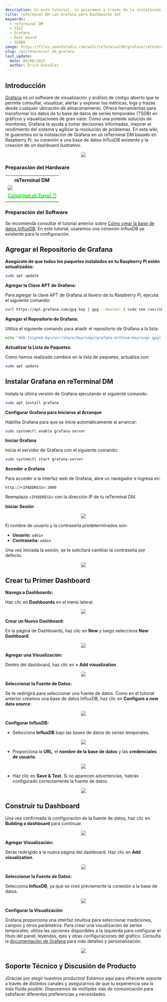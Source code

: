 ```yaml
---
description: En este tutorial, te guiaremos a través de la instalación de Grafana en un reTerminal DM con Raspberry Pi, y te mostraremos cómo conectar Grafana a una base de datos InfluxDB existente y crear un dashboard ilustrativo.
title: reTerminal DM con Grafana para Dashboards IoT
keywords:
  - reTerminal DM
  - IIoT
  - Grafana
  - Dash board
  - SCADA
image: https://files.seeedstudio.com/wiki/reTerminalDM/grafana/reterminal-grafana.png
slug: /es/reterminal_dm_grafana
last_update:
  date: 04/06/2025
  author: Erick González
---
```


## Introducción

[Grafana](https://grafana.com/oss/grafana/) es un software de visualización y análisis de código abierto que te permite consultar, visualizar, alertar y explorar tus métricas, logs y trazas desde cualquier ubicación de almacenamiento. Ofrece herramientas para transformar los datos de tu base de datos de series temporales (TSDB) en gráficos y visualizaciones de gran valor. Como una potente solución de monitoreo, Grafana te ayuda a tomar decisiones informadas, mejorar el rendimiento del sistema y agilizar la resolución de problemas. En esta wiki, te guiaremos en la instalación de Grafana en un reTerminal DM basado en Raspberry Pi, su conexión a una base de datos InfluxDB existente y la creación de un dashboard ilustrativo.

<center><img width={600} src="https://files.seeedstudio.com/wiki/reTerminalDM/grafana/reterminal-grafana-dash.gif" /></center>

### Preparación del Hardware

<div class="table-center">
	<table class="table-nobg">
		<tr class="table-trnobg">
			<th class="table-trnobg">reTerminal DM</th>
		</tr>
		<tr class="table-trnobg"></tr>
		<tr class="table-trnobg">
			<td class="table-trnobg">
				<div style={{textAlign:'center'}}>
					<img src="https://files.seeedstudio.com/wiki/reTerminalDM/ML/edgeimpulse/reterminaldm.png" style={{width:300, height:'auto'}}/>
				</div>
			</td>
		</tr>
		<tr class="table-trnobg"></tr>
		<tr class="table-trnobg">
			<td class="table-trnobg">
				<div class="get_one_now_container" style={{textAlign: 'center'}}>
					<a class="get_one_now_item" href="https://www.seeedstudio.com/reTerminal-DM-p-5616.html">
						<strong><span><font color={'FFFFFF'} size={"4"}> Consigue el Tuyo! 🖱️</font></span></strong>
					</a>
				</div>
			</td>
		</tr>
	</table>
</div>

### Preparación del Software

Se recomienda consultar el tutorial anterior sobre [Cómo crear la base de datos InfluxDB](https://wiki.seeedstudio.com/reterminal_dm_200_node_red_influxdb/). En este tutorial, usaremos una conexión InfluxDB ya existente para la configuración.

## Agregar el Repositorio de Grafana

**Asegúrate de que todos los paquetes instalados en tu Raspberry Pi estén actualizados:**

```bash
sudo apt update
```

**Agregar la Clave APT de Grafana:**

Para agregar la clave APT de Grafana al llavero de tu Raspberry Pi, ejecuta el siguiente comando:

```bash
curl https://apt.grafana.com/gpg.key | gpg --dearmor | sudo tee /usr/share/keyrings/grafana-archive-keyrings.gpg >/dev/null
```

**Agregar el Repositorio de Grafana:**

Utiliza el siguiente comando para añadir el repositorio de Grafana a la lista:

```bash
echo "deb [signed-by=/usr/share/keyrings/grafana-archive-keyrings.gpg] https://apt.grafana.com stable main" | sudo tee /etc/apt/sources.list.d/grafana.list
```

**Actualizar la Lista de Paquetes:**

Como hemos realizado cambios en la lista de paquetes, actualiza con:

```bash
sudo apt update
```

## Instalar Grafana en reTerminal DM

Instala la última versión de Grafana ejecutando el siguiente comando:

```bash
sudo apt install grafana
```

**Configurar Grafana para Iniciarse al Arranque**

Habilita Grafana para que se inicie automáticamente al arrancar:

```bash
sudo systemctl enable grafana-server
```

**Iniciar Grafana**

Inicia el servidor de Grafana con el siguiente comando:

```bash
sudo systemctl start grafana-server
```

**Acceder a Grafana**

Para acceder a la interfaz web de Grafana, abre un navegador e ingresa en:

``` 
http://<IPADDRESS>:3000
``` 

Reemplaza `<IPADDRESS>` con la dirección IP de tu reTerminal DM.

**Iniciar Sesión**

<center><img width={600} src="https://files.seeedstudio.com/wiki/reTerminalDM/grafana/login.PNG" /></center>

El nombre de usuario y la contraseña predeterminados son:

- **Usuario:** `admin`
- **Contraseña:** `admin`

Una vez iniciada la sesión, se te solicitará cambiar la contraseña por defecto.

<center><img width={600} src="https://files.seeedstudio.com/wiki/reTerminalDM/grafana/updatepsw.PNG" /></center>

## Crear tu Primer Dashboard

**Navega a Dashboards:**

Haz clic en **Dashboards** en el menú lateral.

<center><img width={600} src="https://files.seeedstudio.com/wiki/reTerminalDM/grafana/dashboard1.PNG" /></center>

**Crear un Nuevo Dashboard:**

En la página de Dashboards, haz clic en **New** y luego selecciona **New Dashboard**.

<center><img width={600} src="https://files.seeedstudio.com/wiki/reTerminalDM/grafana/dashboard2.PNG" /></center>

**Agregar una Visualización:**

Dentro del dashboard, haz clic en **+ Add visualization**.

<center><img width={600} src="https://files.seeedstudio.com/wiki/reTerminalDM/grafana/dashboard3.PNG" /></center>

**Seleccionar la Fuente de Datos:**

Se te redirigirá para seleccionar una fuente de datos. Como en el tutorial anterior creamos una base de datos InfluxDB, haz clic en **Configure a new data source**.

<center><img width={600} src="https://files.seeedstudio.com/wiki/reTerminalDM/grafana/configuresource.PNG" /></center>

**Configurar InfluxDB:**

- Selecciona **InfluxDB** bajo las bases de datos de series temporales.
  
<center><img width={600} src="https://files.seeedstudio.com/wiki/reTerminalDM/grafana/addsource.PNG" /></center>

- Proporciona la **URL**, el **nombre de la base de datos** y las **credenciales de usuario**.
  
<center><img width={600} src="https://files.seeedstudio.com/wiki/reTerminalDM/grafana/configuresource2.PNG" /></center>

- Haz clic en **Save & Test**. Si no aparecen advertencias, habrás configurado correctamente la fuente de datos.

<center><img width={600} src="https://files.seeedstudio.com/wiki/reTerminalDM/grafana/saveandtest.PNG" /></center>

## Construir tu Dashboard

Una vez confirmada la configuración de la fuente de datos, haz clic en **Building a dashboard** para continuar.

<center><img width={600} src="https://files.seeedstudio.com/wiki/reTerminalDM/grafana/saveandtest2.png" /></center>

**Agregar Visualización:**

Serás redirigido a la nueva página del dashboard. Haz clic en **Add visualization**.

<center><img width={600} src="https://files.seeedstudio.com/wiki/reTerminalDM/grafana/dashboard3.PNG" /></center>

**Seleccionar la Fuente de Datos:**

Selecciona **InfluxDB**, ya que se creó previamente la conexión a la base de datos.

<center><img width={600} src="https://files.seeedstudio.com/wiki/reTerminalDM/grafana/datasource.PNG" /></center>

**Configurar la Visualización**

Grafana proporciona una interfaz intuitiva para seleccionar mediciones, campos y otros parámetros. Para crear una visualización de series temporales, utiliza las opciones disponibles a la izquierda para configurar el título del panel, leyendas, ejes y otras configuraciones del gráfico. Consulta la [documentación de Grafana](https://grafana.com/docs/grafana/latest/panels-visualizations/visualizations/) para más detalles y personalización.

<center><img width={600} src="https://files.seeedstudio.com/wiki/reTerminalDM/grafana/grafana.gif" /></center>

## Soporte Técnico y Discusión de Producto

¡Gracias por elegir nuestros productos! Estamos aquí para ofrecerte soporte a través de distintos canales y asegurarnos de que tu experiencia sea lo más fluida posible. Disponemos de múltiples vías de comunicación para satisfacer diferentes preferencias y necesidades.

<div class="button_tech_support_container">
  <a href="https://forum.seeedstudio.com/" class="button_forum"></a>
  <a href="https://www.seeedstudio.com/contacts" class="button_email"></a>
</div>

<div class="button_tech_support_container">
  <a href="https://discord.gg/eWkprNDMU7" class="button_discord"></a>
  <a href="https://github.com/Seeed-Studio/wiki-documents/discussions/69" class="button_discussion"></a>
</div>
